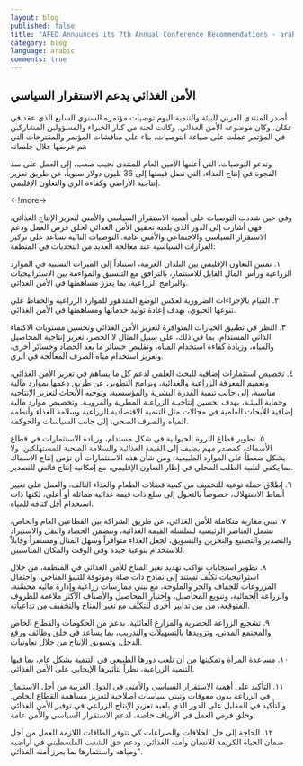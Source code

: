 ```yaml
---
layout: blog
published: false
title: "AFED Announces its 7th Annual Conference Recommendations - arabic"
category: blog
language: arabic
comments: true
---
```


## الأمن الغذائي يدعم الاستقرار السياسي

أصدر المنتدى العربي للبيئة والتنمية اليوم توصيات مؤتمره السنوي السابع الذي عقد في عمّان، وكان موضوعه الأمن الغذائي. وكانت لجنة من كبار الخبراء والمسؤولين المشاركين في المؤتمر عملت على صياغة التوصيات، بناء على مناقشات المؤتمر والمقترحات التي تم عرضها خلال جلساته.

وتدعو التوصيات، التي أعلنها الأمين العام للمنتدى نجيب صعب، إلى العمل على سد الفجوة في إنتاج الغذاء، التي تصل قيمتها إلى 36 بليون دولار سنوياً، عن طريق تعزيز إنتاجية الأراضي وكفاءة الري والتعاون الإقليمي.

<-!more->

وفي حين شددت التوصيات على أهمية الاستقرار السياسي والأمني لتعزيز الإنتاج الغذائي، فهي أشارت إلى الدور الذي يلعبه تحقيق الأمن الغذائي لخلق فرص العمل ودعم الاستقرار السياسي والاجتماعي والأمني عامة. التوصيات التالية تساعد على تركيز القرارات السياسية عند معالجة العديد من التحديات في المنطقة:

 ١. تمتين التعاون الإقليمي بين البلدان العربية، استناداً إلى الميزات النسبية في الموارد الزراعية ورأس المال القابل للاستثمار، بالترافق مع التنسيق والمواءمة بين الاستراتيجيات والبرامج الزراعية، بما يعزز مساهمتها في الأمن الغذائي.


٢. القيام بالإجراءات الضرورية لعكس الوضع المتدهور للموارد الزراعية والحفاظ على تنوعها الحيوي، بهدف إعادة توليد خدماتها ومساهمتها في الأمن الغذائي.


٣. النظر في تطبيق الخيارات المتوافرة لتعزيز الأمن الغذائي وتحسين مستويات الاكتفاء الذاتي المستدام، بما في ذلك، على سبيل المثال لا الحصر، تعزيز إنتاجية المحاصيل والمياه، وزيادة كفاءة استخدام المياه، وتقليص خسائر ما بعد الحصاد وخسائر أخرى، وتعزيز استخدام مياه الصرف المعالَجة في الري.


٤. تخصيص استثمارات إضافية للبحث العلمي لدعم كل ما يساهم في تعزيز الأمن الغذائي، وتعميم المعرفة الزراعية والغذائية، وبرامج التطوير، عن طريق دعمها بموارد مالية مناسبة، إلى جانب تنمية القدرة البشرية والمؤسسية. وتوجيه الأبحاث لتعزيز الإنتاجية وحماية البيئـة، بهدف تحسين إنتاجيـة الزراعـة المطرية والمرويـة. وتخصيص موارد مالية إضافية للأبحاث العلمية في مجالات مثل التنمية الاقتصادية الزراعية وسلامة الغذاء وأنظمة المياه والصرف الصحي، إلى جانب السياسات والحوكمة.




٥.  تطوير قطاع الثروة الحيوانية في شكل مستدام، وزيادة الاستثمارات في قطاع الأسماك، كمصدر مهم يضيف إلى القيمة الغذائية والسلامة الصحية للمستهلكين، ولا يشكل ضغطاً على الموارد الطبيعية. ومن شأن هذه الاستثمارات أن تؤمن إنتاج الأسماك بما يكفي لتلبية الطلب المحلي في إطار التعاون الإقليمي، مع إمكانية إنتاج فائض للتصدير.

 
٦. إطلاق حملة توعية للتخفيف من كمية فضلات الطعام والغذاء التالف، والعمل على تغيير أنماط الاستهلاك، خصوصاً بالتحول إلى سلع ذات قيمة غذائية مماثلة أو أعلى، لكنها ذات استخدام أقل كثافة للمياه.

 
٧. تبني مقاربة متكاملة للأمن الغذائي، عن طريق الشراكة بين القطاعين العام والخاص، تشمل العناصر الرئيسية لسلسلة القيمة الغذائية، وتتضمن الحصاد والنقل والاستيراد والتصدير والتصنيع والتخزين والتسويق، لجعل الغذاء متوافراً وسهل المنال ومستقراً وقابلاً للاستخدام بنوعية جيدة وفي الوقت والمكان المناسبين.

 
٨. تطوير استجابات تواكب تهديد تغير المناخ للأمن الغذائي في المنطقة، من خلال استراتيجيات تكيُّف تستند إلى نماذج ذات صلة وموثوقة للتنبؤ المناخي، واحتمال المزروعات للجفاف والحر والملوحة، مع تبني ممارسات زراعية وإدارة مائية محسَّنة، والزراعة الحمائية، وتنويع المحاصيل، واختيار المحاصيل والأصناف الأكثر ملاءمة للظروف المتوقعة، من بين تدابير أخرى للتكيُّف مع تغير المناخ والتخفيف من تداعياته.

 
٩. تشجيع الزراعة الحضرية والمزارع العائلية، بدعم من الحكومات والقطاع الخاص والمجتمع المدني، وتزويدها بالتسهيلات والتدريب، بما يساعد في خلق وظائف ورفع الدخل، وتسويق الإنتاج من خلال تعاونيات.

 
١٠. مساعدة المرأة وتمكينها من أن تلعب دورها الطبيعي في التنمية بشكل عام، بما فيها التنمية الزراعية، نظراً لتأثيرها الإيجابي على الأمن الغذائي.

 
١١. التأكيد على أهمية الاستقرار السياسي والأمني في الدول العربية من أجل الاستثمار في الزراعة بدون معوقات وتبني سياسات اصلاحية لتعزيز مساهمة القطاع الخاص. والتأكيد في المقابل على الدور الذي يلعبه تعزيز الإنتاج الزراعي في توفير الأمن الغذائي وخلق فرص العمل في الأرياف خاصة، لدعم الاستقرار السياسي والأمن عامة.

 
١٢. الحاجة إلى حل الخلافات والصراعات كي تتوفر الطاقات اللازمة للعمل من أجل ضمان الحياة الكريمة للانسان وأمنه الغذائي، ودعم حق الشعب الفلسطيني في أراضيه ومياهه واستثمارها بما يعزز أمنه الغذائي".


